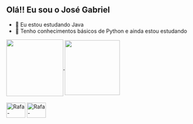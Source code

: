 ## Olá!! Eu sou o José Gabriel 

- 🍵 Eu estou estudando Java
- 🐍 Tenho conhecimentos básicos de Python e ainda estou estudando

<a href="https://github.com/josegab1515/github-readme-stats">
  <img height=150 align="center" src="https://github-readme-stats.vercel.app/api?username=josegab1515&show_icons=true&theme=tokyonight" />
</a>
<a href="https://github.com/josegab1515/convoychat">
  <img height=145 align="center" src="https://github-readme-stats.vercel.app/api/top-langs?username=josegab1515&layout=compact&langs_count=8&card_width=320&theme=tokyonight" />
</a>

<div style="display: inline_block"><br>
  <img align="center" alt="Rafa-Python" height="40" width="50" src="https://cdn.jsdelivr.net/gh/devicons/devicon@latest/icons/python/python-original.svg">
  <img align="center" alt="Rafa-Csharp" height="40" width="50" src="https://cdn.jsdelivr.net/gh/devicons/devicon@latest/icons/java/java-original.svg">
</div>

            
          
        
          
